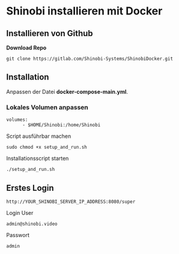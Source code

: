 # Shinobi installieren mit Docker

## Installieren von Github

**Download Repo**
```
git clone https://gitlab.com/Shinobi-Systems/ShinobiDocker.git
```

## Installation

Anpassen der Datei **docker-compose-main.yml**.

### Lokales Volumen anpassen
```
volumes:
      - $HOME/Shinobi:/home/Shinobi
```

Script ausführbar machen
```
sudo chmod +x setup_and_run.sh
```

Installationsscript starten
```
./setup_and_run.sh
```

## Erstes Login
```
http://YOUR_SHINOBI_SERVER_IP_ADDRESS:8080/super
```

Login
User
```
admin@shinobi.video
```
Passwort
```
admin
```
